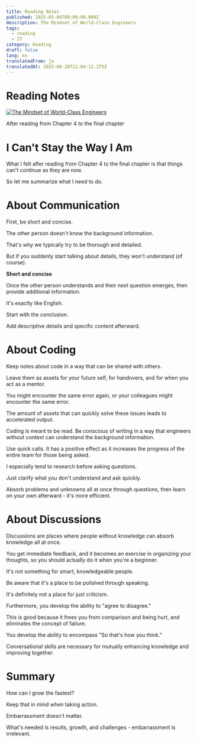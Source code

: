 ```yaml
---
title: Reading Notes
published: 2025-05-04T00:00:00.000Z
description: The Mindset of World-Class Engineers
tags:
  - reading
  - IT
category: Reading
draft: false
lang: en
translatedFrom: ja
translatedAt: 2025-06-28T11:04:12.275Z
---
```

# Reading Notes

[![The Mindset of World-Class Engineers](https://m.media-amazon.com/images/I/81RO+wECc0L._SY522_.jpg)](https://amzn.asia/d/1EI9yNd)


After reading from Chapter 4 to the final chapter

# I Can't Stay the Way I Am

What I felt after reading from Chapter 4 to the final chapter is that things can't continue as they are now.

So let me summarize what I need to do.

# About Communication

First, be short and concise.

The other person doesn't know the background information.

That's why we typically try to be thorough and detailed.

But if you suddenly start talking about details, they won't understand (of course).



**Short and concise**

Once the other person understands and their next question emerges, then provide additional information.

It's exactly like English.

Start with the conclusion.

Add descriptive details and specific content afterward.

# About Coding


Keep notes about code in a way that can be shared with others.

Leave them as assets for your future self, for handovers, and for when you act as a mentor.

You might encounter the same error again, or your colleagues might encounter the same error.

The amount of assets that can quickly solve these issues leads to accelerated output.



Coding is meant to be read. Be conscious of writing in a way that engineers without context can understand the background information.

Use quick calls. It has a positive effect as it increases the progress of the entire team for those being asked.

I especially tend to research before asking questions.

Just clarify what you don't understand and ask quickly.

Absorb problems and unknowns all at once through questions, then learn on your own afterward - it's more efficient.

# About Discussions

Discussions are places where people without knowledge can absorb knowledge all at once.

You get immediate feedback, and it becomes an exercise in organizing your thoughts, so you should actually do it when you're a beginner.

It's not something for smart, knowledgeable people.

Be aware that it's a place to be polished through speaking.

It's definitely not a place for just criticism.

Furthermore, you develop the ability to "agree to disagree."

This is good because it frees you from comparison and being hurt, and eliminates the concept of failure.

You develop the ability to encompass "So that's how you think."

Conversational skills are necessary for mutually enhancing knowledge and improving together.

# Summary

How can I grow the fastest?

Keep that in mind when taking action.

Embarrassment doesn't matter.

What's needed is results, growth, and challenges - embarrassment is irrelevant.
